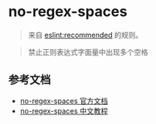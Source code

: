 # no-regex-spaces

> 来自 [eslint:recommended](https://eslint.org/docs/rules/) 的规则。

> 禁止正则表达式字面量中出现多个空格

## 参考文档

- [no-regex-spaces 官方文档](https://eslint.org/docs/rules/no-regex-spaces)
- [no-regex-spaces 中文教程](https://eslint.cn/docs/rules/no-regex-spaces)
